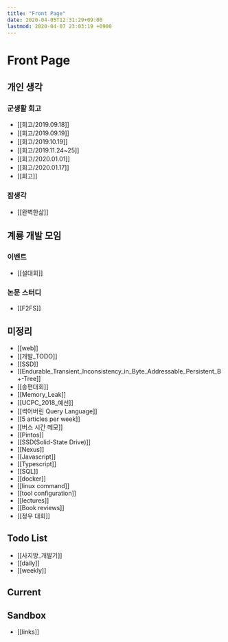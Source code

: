 ```yaml
---
title: "Front Page"
date: 2020-04-05T12:31:29+09:00
lastmod: 2020-04-07 23:03:19 +0900
---
```

# Front Page
## 개인 생각
### 군생활 회고
 * [[회고/2019.09.18]]
 * [[회고/2019.09.19]]
 * [[회고/2019.10.19]]
 * [[회고/2019.11.24~25]]
 * [[회고/2020.01.01]]
 * [[회고/2020.01.17]]
 * [[회고]]
### 잡생각
 * [[완벽한삶]]
## 계룡 개발 모임
### 이벤트
 * [[설대회]]
### 논문 스터디
 * [[F2FS]]
## 미정리
 * [[web]]
 * [[개발_TODO]]
 * [[SSD]]
 * [[Endurable_Transient_Inconsistency_in_Byte_Addressable_Persistent_B+-Tree]]
 * [[송편대회]]
 * [[Memory_Leak]]
 * [[UCPC_2018_예선]]
 * [[썩어버린 Query Language]]
 * [[5 articles per week]]
 * [[버스 시간 메모]]
 * [[Pintos]]
 * [[SSD(Solid-State Drive)]]
 * [[Nexus]]
 * [[Javascript]]
 * [[Typescript]]
 * [[SQL]]
 * [[docker]]
 * [[linux command]]
 * [[tool configuration]]
 * [[lectures]]
 * [[Book reviews]]
 * [[정우 대회]]
## Todo List
 * [[사지방_개발기]]
 * [[daily]]
 * [[weekly]]

## Current

## Sandbox
* [[links]]
